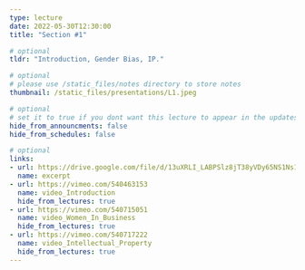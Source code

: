 ```yaml
---
type: lecture
date: 2022-05-30T12:30:00
title: "Section #1"

# optional
tldr: "Introduction, Gender Bias, IP."

# optional
# please use /static_files/notes directory to store notes
thumbnail: /static_files/presentations/L1.jpeg

# optional
# set it to true if you dont want this lecture to appear in the updates section
hide_from_announcments: false
hide_from_schedules: false

# optional
links:
- url: https://drive.google.com/file/d/13uXRLI_LABPSlz8jT38yVDy65NS1Ns1V/view?usp=sharing
  name: excerpt
- url: https://vimeo.com/540463153
  name: video_Introduction
  hide_from_lectures: true
- url: https://vimeo.com/540715051
  name: video_Women_In_Business
  hide_from_lectures: true
- url: https://vimeo.com/540717222
  name: video_Intellectual_Property
  hide_from_lectures: true
---
```


